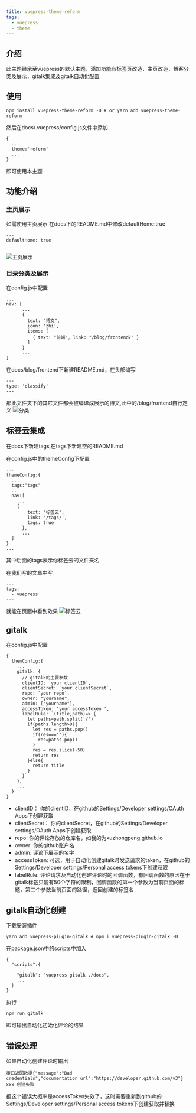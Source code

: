 ```yaml
---
title: vuepress-theme-reform
tags:
  - vuepress
  - theme
---
```

## 介绍

此主题继承至vuepress的默认主题，添加功能有标签页改造，主页改造，博客分类及展示，gitalk集成及gitalk自动化配置
## 使用

```
npm install vuepress-theme-reform -D # or yarn add vuepress-theme-reform
```
然后在docs/.vuepress/config.js文件中添加
```
{
  ...
  theme:'reform'
  ...
}
```
即可使用本主题

## 功能介绍
### 主页展示
如需使用主页展示
在docs下的README.md中修改defaultHome:true
```
---
defaultHome: true
___
```
![主页展示](	https://blog-1253495453.cos.ap-chongqing.myqcloud.com/%E4%B8%BB%E9%A1%B5.gif)
### 目录分类及展示

在config.js中配置
```
...
nav: [
      ...
      {
        text: "博文",
        icon: 'zhi',
        items: [
          { text: "前端", link: "/blog/frontend/" }
        ]
      }
      ...
]
```
在docs/blog/frontend下新建README.md，在头部编写
```
---
type: 'classify'
---
```
那此文件夹下的其它文件都会被编译成展示的博文,此中的/blog/frontend自行定义
![分类](https://blog-1253495453.cos.ap-chongqing.myqcloud.com/%E5%88%86%E7%B1%BB.gif)

## 标签云集成

在docs下新建tags,在tags下新建空的README.md

在config.js中的themeConfig下配置
```
...
themeConfig:{
  ...
  tags:"tags"
  ...
  nav:[
    ...
    {
        text: "标签云",
        link: '/tags/',
        tags: true
      },
      ...
  ]
}
...
```
其中后面的tags表示你标签云的文件夹名

在我们写的文章中写
```
---
tags:
  - vuepress
---
```
就能在页面中看到效果
![标签云](https://blog-1253495453.cos.ap-chongqing.myqcloud.com/%E6%A0%87%E7%AD%BE%E4%BA%91.gif)

## gitalk

在config.js中配置
```
{
  themConfig:{
    ...
    gitalk: {
      // gitalk的主要参数
      clientID: `your clientID`,
      clientSecret: `your clientSecret`,
      repo: `your repo`,
      owner: "yourname",
      admin: ["yourname"],
      accessToken: 'your accessToken ',
      labelRule: `(title,path)=> {
        let paths=path.split('/')
        if(paths.length>0){
          let res = paths.pop()
          if(res===''){
            res=paths.pop()
          }
          res = res.slice(-50)
          return res
        }else{
          return title
        }
      }`
    },
    ...
  }
}
```
- clientID： 你的clientID，在github的Settings/Developer settings/OAuth Apps下创建获取
- clientSecret：  你的clientSecret，在github的Settings/Developer settings/OAuth Apps下创建获取
- repo: 你的评论存放的仓库名，如我的为xuzhongpeng.github.io
- owner: 你的github账户名
- admin: 评论下展示的名字
- accessToken: 可选，用于自动化创建gitalk时发送请求的taken，在github的Settings/Developer settings/Personal access tokens下创建获取
- labelRule: 评论请求及自动化创建评论时的回调函数，有回调函数的原因在于gitalk标签只能有50个字符的限制，回调函数的第一个参数为当前页面的标题，第二个参数当前页面的路径，返回创建的标签名

## gitalk自动化创建

下载安装插件
```
yarn add vuepress-plugin-gitalk # npm i vuepress-plugin-gitalk -D
```
在package.json中的scripts中加入
```
{
  "scripts":{
    ...
    "gitalk": "vuepress gitalk ./docs",
    ...
  }
}
```
执行
```
npm run gitalk
```
即可输出自动化初始化评论的结果

## 错误处理
如果自动化创建评论时输出
```
接口返回数据{"message":"Bad credentials","documentation_url":"https://developer.github.com/v3"}
xxx 创建失败
```
报这个错误大概率是accessToken失效了，这时需要重新到github的Settings/Developer settings/Personal access tokens下创建获取并替换